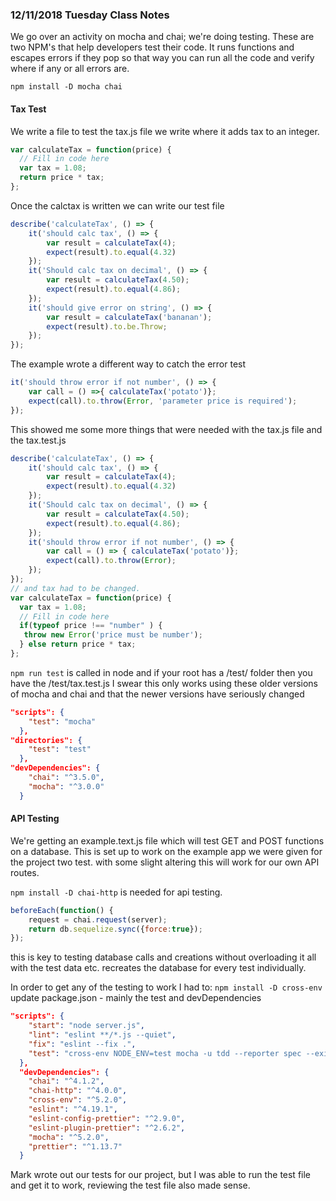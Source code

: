### 12/11/2018 Tuesday Class Notes
We go over an activity on mocha and chai; we're doing testing.
These are two NPM's that help developers test their code.
It runs functions and escapes errors if they pop so that way you can run all the code and verify where if any or all errors are.

`npm install -D mocha chai`

#### Tax Test
We write a file to test the tax.js file we write where it adds tax to an integer.
```js
var calculateTax = function(price) {
  // Fill in code here
  var tax = 1.08;
  return price * tax;
};
```
Once the calctax is written we can write our test file 
```js
describe('calculateTax', () => {
    it('should calc tax', () => {
        var result = calculateTax(4);
        expect(result).to.equal(4.32)
    });
    it('Should calc tax on decimal', () => {
        var result = calculateTax(4.50);
        expect(result).to.equal(4.86);
    });
    it('should give error on string', () => {
        var result = calculateTax('bananan');
        expect(result).to.be.Throw;
    });
});
```
The example wrote a different way to catch the error test
```js
it('should throw error if not number', () => {
    var call = () =>{ calculateTax('potato')};
    expect(call).to.throw(Error, 'parameter price is required');
});
```
This showed me some more things that were needed with the tax.js file and the tax.test.js
```js
describe('calculateTax', () => {
    it('should calc tax', () => {
        var result = calculateTax(4);
        expect(result).to.equal(4.32)
    });
    it('Should calc tax on decimal', () => {
        var result = calculateTax(4.50);
        expect(result).to.equal(4.86);
    });
    it('should throw error if not number', () => {
        var call = () => { calculateTax('potato')};
        expect(call).to.throw(Error);
    });
});
// and tax had to be changed. 
var calculateTax = function(price) {
  var tax = 1.08;
  // Fill in code here
  if(typeof price !== "number" ) {
   throw new Error('price must be number');
  } else return price * tax;
};
```
`npm run test` is called in node and if your root has a /test/ folder then you have the /test/tax.test.js 
I swear this only works using these older versions of mocha and chai and that the newer versions have seriously changed
```json
"scripts": {
    "test": "mocha"
  },
"directories": {
    "test": "test"
  },
"devDependencies": {
    "chai": "^3.5.0",
    "mocha": "^3.0.0"
  }
```


#### API Testing
We're getting an example.text.js file which will test GET and POST functions on a database.
This is set up to work on the example app we were given for the project two test.
with some slight altering this will work for our own API routes. 

`npm install -D chai-http` is needed for api testing. 

```js
beforeEach(function() {
    request = chai.request(server);
    return db.sequelize.sync({force:true});
});
```
this is key to testing database calls and creations without overloading it all with the test data etc.
recreates the database for every test individually. 

In order to get any of the testing to work I had to:
`npm install -D cross-env`
update package.json - mainly the test and devDependencies 
```json
"scripts": {
    "start": "node server.js",
    "lint": "eslint **/*.js --quiet",
    "fix": "eslint --fix .",
    "test": "cross-env NODE_ENV=test mocha -u tdd --reporter spec --exit"
  },
  "devDependencies": {
    "chai": "^4.1.2",
    "chai-http": "^4.0.0",
    "cross-env": "^5.2.0",
    "eslint": "^4.19.1",
    "eslint-config-prettier": "^2.9.0",
    "eslint-plugin-prettier": "^2.6.2",
    "mocha": "^5.2.0",
    "prettier": "^1.13.7"
  }
```
Mark wrote out our tests for our project, but I was able to run the test file and get it to work, reviewing the test file also made sense. 

